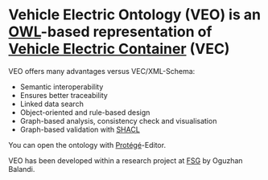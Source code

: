 # Vehicle Electric Ontology (VEO) is an [OWL](https://www.w3.org/OWL/)-based representation of [Vehicle Electric Container](https://www.vda.de/de/services/Publikationen/vehicle-electric-container-vec.html) (VEC)

VEO offers many advantages versus VEC/XML-Schema:
- Semantic interoperability
- Ensures better traceability
- Linked data search
- Object-oriented and rule-based design
- Graph-based analysis, consistency check and visualisation
- Graph-based validation with [SHACL](https://www.w3.org/TR/shacl/)

You can open the ontology with [Protégé](https://protege.stanford.edu/)-Editor.

VEO has been developed within a research project at [FSG](https://www.uni-kassel.de/eecs/fachgebiete/fsg/startseite.html) by Oguzhan Balandi.
